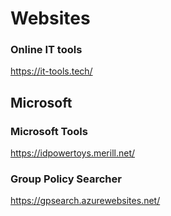 # Websites


### Online IT tools
https://it-tools.tech/


## Microsoft
### Microsoft Tools
https://idpowertoys.merill.net/

### Group Policy Searcher
https://gpsearch.azurewebsites.net/
